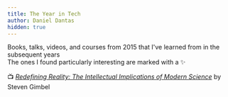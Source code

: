 ```yaml
---
title: The Year in Tech
author: Daniel Dantas
hidden: true
---
```


Books, talks, videos, and courses from 2015 that I've learned from in the subsequent years\
The ones I found particularly interesting are marked with a ✨


📺 _[Redefining Reality: The Intellectual Implications of Modern Science](https://www.thegreatcoursesplus.com/redefining-reality-the-intellectual-implications-of-modern-science)_ by Steven Gimbel <!-- 2/21/2025 -->
